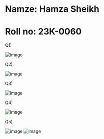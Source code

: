 # Namze: Hamza Sheikh
# Roll no: 23K-0060

Q1)

![image](https://github.com/hamza26051/pftheoryfall/assets/142868640/4e79578f-01d4-46c7-a9ac-2ccd96baf062)

Q2)

![image](https://github.com/hamza26051/pftheoryfall/assets/142868640/2170c9c2-5b00-40f0-b975-9d5b752ef181)

Q3) 

![image](https://github.com/hamza26051/pftheoryfall/assets/142868640/4f650e53-7c48-45b5-bd57-8bbe0785cb40)

Q4)

![image](https://github.com/hamza26051/pftheoryfall/assets/142868640/0c74af97-d99c-4920-a265-d776f7a0cb47)

Q5)

![image](https://github.com/hamza26051/pftheoryfall/assets/142868640/1087ab09-2a9f-4498-81c0-235b8d5a2637)
![image](https://github.com/hamza26051/pftheoryfall/assets/142868640/346de746-a271-437a-a935-608c57fad031)



